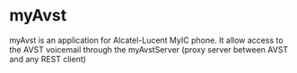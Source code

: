 myAvst
======

myAvst is an application for Alcatel-Lucent MyIC phone.
It allow access to the AVST voicemail through the myAvstServer (proxy server between AVST and any REST client)
 
